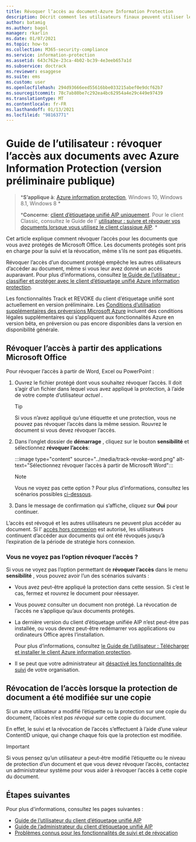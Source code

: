 ```yaml
---
title: Révoquer l’accès au document-Azure Information Protection
description: Décrit comment les utilisateurs finaux peuvent utiliser le client AIP pour révoquer l’accès au document pour les documents qu’ils ont protégés.
author: batamig
ms.author: bagol
manager: rkarlin
ms.date: 01/07/2021
ms.topic: how-to
ms.collection: M365-security-compliance
ms.service: information-protection
ms.assetid: 643c762e-23ca-4b02-bc39-4e3eeb657a1d
ms.subservice: doctrack
ms.reviewer: esaggese
ms.suite: ems
ms.custom: user
ms.openlocfilehash: 294d93666eed55616bbe033215abef0e9dcf62b7
ms.sourcegitcommit: 78c7ab80be7c292ea4bc62954a4e29c449e97439
ms.translationtype: MT
ms.contentlocale: fr-FR
ms.lasthandoff: 01/13/2021
ms.locfileid: "98163771"
---
```

# <a name="user-guide-revoke-document-access-with-azure-information-protection-public-preview"></a>Guide de l’utilisateur : révoquer l’accès aux documents avec Azure Information Protection (version préliminaire publique)

>***S’applique à**: [Azure information protection](https://azure.microsoft.com/pricing/details/information-protection), Windows 10, Windows 8.1, Windows 8 *
>
>***Concerne**: [client d’étiquetage unifié AIP uniquement](../faqs.md#whats-the-difference-between-the-azure-information-protection-classic-and-unified-labeling-clients). Pour le client Classic, consultez le Guide de l' [utilisateur : suivre et révoquer vos documents lorsque vous utilisez le client classique AIP](client-track-revoke.md). *

Cet article explique comment révoquer l’accès pour les documents que vous avez protégés de Microsoft Office. Les documents protégés sont pris en charge pour la suivi et la révocation, même s’ils ne sont pas étiquetés.

Révoquer l’accès d’un document protégé empêche les autres utilisateurs d’accéder au document, même si vous leur avez donné un accès auparavant. Pour plus d’informations, consultez [le Guide de l’utilisateur : classifier et protéger avec le client d’étiquetage unifié Azure information protection](clientv2-classify-protect.md).

Les fonctionnalités Track et REVOKE du client d’étiquetage unifié sont actuellement en version préliminaire. Les [Conditions d’utilisation supplémentaires des préversions Microsoft Azure](https://azure.microsoft.com/support/legal/preview-supplemental-terms/) incluent des conditions légales supplémentaires qui s’appliquent aux fonctionnalités Azure en version bêta, en préversion ou pas encore disponibles dans la version en disponibilité générale. 

## <a name="revoke-access-from-microsoft-office-apps"></a>Révoquer l’accès à partir des applications Microsoft Office

Pour révoquer l’accès à partir de Word, Excel ou PowerPoint :

1. Ouvrez le fichier protégé dont vous souhaitez révoquer l’accès. Il doit s’agir d’un fichier dans lequel *vous* avez appliqué la protection, à l’aide de votre compte d’utilisateur *actuel* .

    > [!TIP]
    > Si vous n’avez appliqué qu’une étiquette et une protection, vous ne pouvez pas révoquer l’accès dans la même session. Rouvrez le document si vous devez révoquer l’accès.

1. Dans l’onglet dossier de **démarrage** , cliquez sur le bouton **sensibilité** et sélectionnez **révoquer l’accès**:

    :::image type="content" source="../media/track-revoke-word.png" alt-text="Sélectionnez révoquer l’accès à partir de Microsoft Word":::

    > [!NOTE]
    > Vous ne voyez pas cette option ? Pour plus d’informations, consultez les scénarios possibles [ci-dessous](#dont-see-the-revoke-access-option).
    >
 
1. Dans le message de confirmation qui s’affiche, cliquez sur **Oui** pour continuer.

L’accès est révoqué et les autres utilisateurs ne peuvent plus accéder au document. Si l' [accès hors connexion](/microsoft-365/compliance/encryption-sensitivity-labels#assign-permissions-now) est autorisé, les utilisateurs continuent d’accéder aux documents qui ont été révoqués jusqu’à l’expiration de la période de stratégie hors connexion. 

### <a name="dont-see-the-revoke-access-option"></a>Vous ne voyez pas l’option révoquer l’accès ?

Si vous ne voyez pas l’option permettant de **révoquer l’accès** dans le menu **sensibilité** , vous pouvez avoir l’un des scénarios suivants :

- Vous avez peut-être appliqué la protection dans cette session. Si c’est le cas, fermez et rouvrez le document pour réessayer.

- Vous pouvez consulter un document non protégé. La révocation de l’accès ne s’applique qu’aux documents protégés.

- La dernière version du client d’étiquetage unifiée AIP n’est peut-être pas installée, ou vous devrez peut-être redémarrer vos applications ou ordinateurs Office après l’installation. 

    Pour plus d’informations, consultez [le Guide de l’utilisateur : Télécharger et installer le client Azure information protection](install-client-app.md).

- Il se peut que votre administrateur ait [désactivé les fonctionnalités de suivi](track-and-revoke-admin.md#turn-off-track-and-revoke-features-for-your-tenant) de votre organisation.

## <a name="revoking-access-where-the-document-protection-has-been-changed-on-a-copy"></a>Révocation de l’accès lorsque la protection de document a été modifiée sur une copie

Si un autre utilisateur a modifié l’étiquette ou la protection sur une copie du document, l’accès n’est *pas révoqué* sur cette copie du document. 

En effet, le suivi et la révocation de l’accès s’effectuent à l’aide d’une valeur ContentID unique, qui change chaque fois que la protection est modifiée.

> [!IMPORTANT]
> Si vous pensez qu’un utilisateur a peut-être modifié l’étiquette ou le niveau de protection d’un document et que vous devez révoquer l’accès, contactez un administrateur système pour vous aider à révoquer l’accès à cette copie du document.
> 
## <a name="next-steps"></a>Étapes suivantes

Pour plus d'informations, consultez les pages suivantes :

- [Guide de l’utilisateur du client d’étiquetage unifié AIP](clientv2-user-guide.md)
- [Guide de l’administrateur du client d’étiquetage unifié AIP](clientv2-admin-guide.md)
- [Problèmes connus pour les fonctionnalités de suivi et de révocation](../known-issues.md#known-issues-for-track-and-revoke-features-public-preview)
